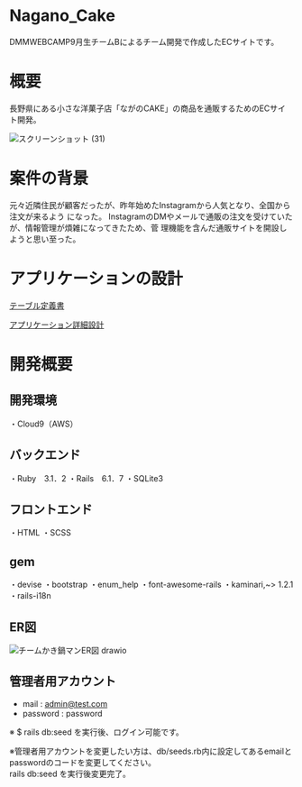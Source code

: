 # Nagano_Cake

DMMWEBCAMP9月生チームBによるチーム開発で作成したECサイトです。

# 概要

長野県にある小さな洋菓子店「ながのCAKE」の商品を通販するためのECサイト開発。

![スクリーンショット (31)](https://user-images.githubusercontent.com/111563330/198768390-330d84c4-ecb8-4109-bc21-ecfdc25b2b1e.png)


# 案件の背景

元々近隣住民が顧客だったが、昨年始めたInstagramから人気となり、全国から注文が来るよう
になった。
InstagramのDMやメールで通販の注文を受けていたが、情報管理が煩雑になってきたため、菅
理機能を含んだ通販サイトを開設しようと思い至った。

# アプリケーションの設計

 [テーブル定義書](https://docs.google.com/spreadsheets/d/1rA6vSK05L73lsa2lxwM-SyrCxSXutnmrxSLDqdE0jH4/edit?usp=sharing)
 
 [アプリケーション詳細設計](https://docs.google.com/spreadsheets/d/1Rw-7HQ-L-3sshbWyRvWyYiln4B39NsoRV-9oWhDnyK0/edit#gid=549108681)

# 開発概要

## 開発環境

・Cloud9（AWS）

## バックエンド

・Ruby　3.1．2
・Rails　6.1．7
・SQLite3

## フロントエンド

・HTML
・SCSS

## gem
・devise
・bootstrap
・enum_help
・font-awesome-rails
・kaminari,~> 1.2.1
・rails-i18n

## ER図
![チームかき鍋マンER図 drawio](https://user-images.githubusercontent.com/111489156/198765327-d94c74da-6675-44fc-a752-c703988558af.png)

## 管理者用アカウント

- mail : admin@test.com
- password : password

※ $ rails db:seed を実行後、ログイン可能です。  

※管理者用アカウントを変更したい方は、db/seeds.rb内に設定してあるemailとpasswordのコードを変更してください。   
rails db:seed を実行後変更完了。
